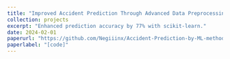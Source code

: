 ```yaml
---
title: "Improved Accident Prediction Through Advanced Data Preprocessing in USA Accidents Dataset"
collection: projects
excerpt: "Enhanced prediction accuracy by 77% with scikit-learn."
date: 2024-02-01
paperurl: "https://github.com/Negiiinx/Accident-Prediction-by-ML-methods"
paperlabel: "[code]"
---
```

